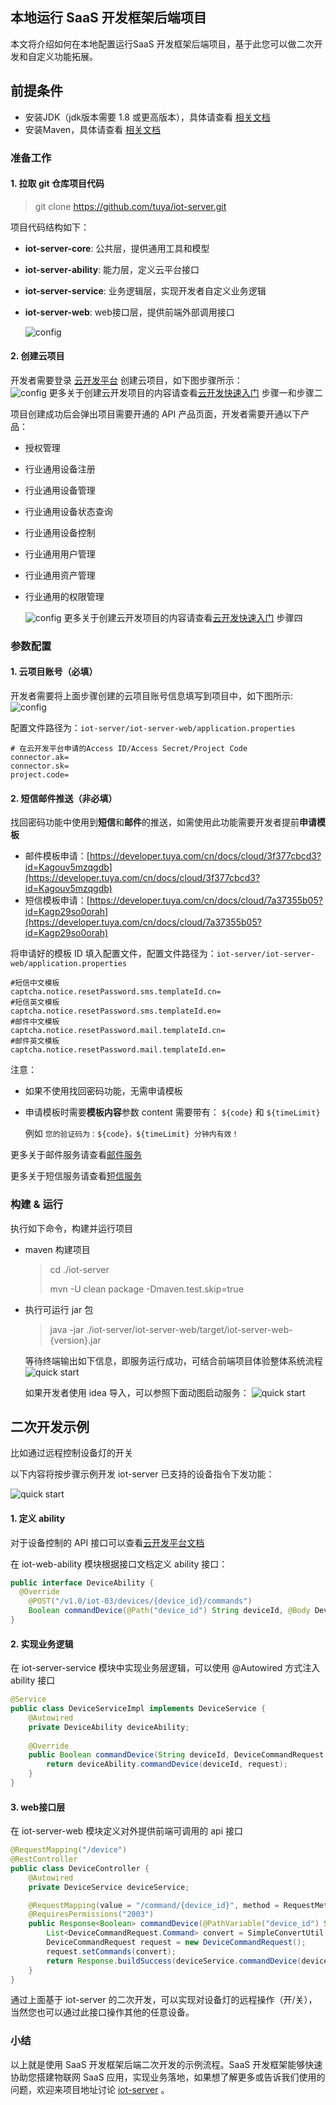 ## 本地运行 SaaS 开发框架后端项目

本文将介绍如何在本地配置运行SaaS 开发框架后端项目，基于此您可以做二次开发和自定义功能拓展。

## 前提条件
 - 安装JDK（jdk版本需要 1.8 或更高版本），具体请查看 [相关文档](https://www.oracle.com/java/technologies/javase-downloads.html)
 - 安装Maven，具体请查看 [相关文档](https://maven.apache.org/)


### 准备工作

#### 1. 拉取 git 仓库项目代码
   > git clone https://github.com/tuya/iot-server.git

   项目代码结构如下：

* **iot-server-core**: 公共层，提供通用工具和模型
* **iot-server-ability**: 能力层，定义云平台接口
* **iot-server-service**: 业务逻辑层，实现开发者自定义业务逻辑
* **iot-server-web**: web接口层，提供前端外部调用接口

   ![config](images/code-structure.png)




#### 2. 创建云项目

   开发者需要登录 [云开发平台](https://iot.tuya.com/cloud/) 创建云项目，如下图步骤所示：   
   ![config](images/project-create.png)
   更多关于创建云开发项目的内容请查看[云开发快速入门](https://developer.tuya.com/cn/docs/iot/quick-start1?id=K95ztz9u9t89n) 步骤一和步骤二

   项目创建成功后会弹出项目需要开通的 API 产品页面，开发者需要开通以下产品：
* 授权管理
* 行业通用设备注册
* 行业通用设备管理
* 行业通用设备状态查询
* 行业通用设备控制
* 行业通用用户管理
* 行业通用资产管理
* 行业通用的权限管理

   ![config](images/services.png)
   更多关于创建云开发项目的内容请查看[云开发快速入门](https://developer.tuya.com/cn/docs/iot/quick-start1?id=K95ztz9u9t89n) 步骤四

### 参数配置
   #### 1. 云项目账号（必填）
   开发者需要将上面步骤创建的云项目账号信息填写到项目中，如下图所示: 
     ![config](images/param-config.png)

   配置文件路径为：`iot-server/iot-server-web/application.properties`

   ```properties
   # 在云开发平台申请的Access ID/Access Secret/Project Code
   connector.ak=
   connector.sk=
   project.code=
   ```

   #### 2. 短信邮件推送（非必填）
   找回密码功能中使用到<b>短信</b>和<b>邮件</b>的推送，如需使用此功能需要开发者提前**申请模板**
   * 邮件模板申请：[https://developer.tuya.com/cn/docs/cloud/3f377cbcd3?id=Kagouv5mzqgdb](https://developer.tuya.com/cn/docs/cloud/3f377cbcd3?id=Kagouv5mzqgdb)
   * 短信模板申请：[https://developer.tuya.com/cn/docs/cloud/7a37355b05?id=Kagp29so0orah](https://developer.tuya.com/cn/docs/cloud/7a37355b05?id=Kagp29so0orah)

   将申请好的模板 ID 填入配置文件，配置文件路径为：`iot-server/iot-server-web/application.properties`

   ```properties
#短信中文模板
captcha.notice.resetPassword.sms.templateId.cn=
#短信英文模板
captcha.notice.resetPassword.sms.templateId.en=
#邮件中文模板
captcha.notice.resetPassword.mail.templateId.cn=
#邮件英文模板
captcha.notice.resetPassword.mail.templateId.en=
   ```
注意：
* 如果不使用找回密码功能，无需申请模板

* 申请模板时需要<b>模板内容</b>参数 content 需要带有： `${code}` 和 `${timeLimit}`
  
  例如 `您的验证码为：${code}，${timeLimit} 分钟内有效！`


更多关于邮件服务请查看[邮件服务](https://developer.tuya.com/cn/docs/cloud/email-service?id=Kaiuyee8icw7y)

更多关于短信服务请查看[短信服务](https://developer.tuya.com/cn/docs/cloud/massage-service?id=Kaiuyejehar00)



### 构建 & 运行
   执行如下命令，构建并运行项目

* maven 构建项目

  > cd ./iot-server
  >
  > mvn -U clean package -Dmaven.test.skip=true

* 执行可运行 jar 包

  > java -jar ./iot-server/iot-server-web/target/iot-server-web-{version}.jar

   等待终端输出如下信息，即服务运行成功，可结合前端项目体验整体系统流程
   ![quick start](images/deploy-result.png)


   如果开发者使用 idea 导入，可以参照下面动图启动服务：
   ![quick start](images/iot-server.gif)


## 二次开发示例

比如通过远程控制设备灯的开关

以下内容将按步骤示例开发 iot-server 已支持的设备指令下发功能：

![quick start](images/case-analysis.png)

#### 1. 定义 ability
对于设备控制的 API 接口可以查看[云开发平台文档](https://developer.tuya.com/cn/docs/cloud/e2512fb901?id=Kag2yag3tiqn5)

在 iot-web-ability 模块根据接口文档定义 ability 接口：

```java
public interface DeviceAbility {
  @Override
	@POST("/v1.0/iot-03/devices/{device_id}/commands")
	Boolean commandDevice(@Path("device_id") String deviceId, @Body DeviceCommandRequest request);
}
```

#### 2. 实现业务逻辑

在 iot-server-service 模块中实现业务层逻辑，可以使用 @Autowired 方式注入 ability 接口

```java
@Service
public class DeviceServiceImpl implements DeviceService { 
    @Autowired 
    private DeviceAbility deviceAbility;
    
    @Override 
    public Boolean commandDevice(String deviceId, DeviceCommandRequest request) {
        return deviceAbility.commandDevice(deviceId, request);
    }
}
```

#### 3. web接口层
在 iot-server-web 模块定义对外提供前端可调用的 api 接口

```java
@RequestMapping("/device")
@RestController
public class DeviceController {
    @Autowired
    private DeviceService deviceService;

    @RequestMapping(value = "/command/{device_id}", method = RequestMethod.POST)
    @RequiresPermissions("2003")
    public Response<Boolean> commandDevice(@PathVariable("device_id") String deviceId, @RequestBody List<DeviceCommandCriteria> criteriaList) {
        List<DeviceCommandRequest.Command> convert = SimpleConvertUtil.convert(criteriaList, DeviceCommandRequest.Command.class);
        DeviceCommandRequest request = new DeviceCommandRequest();
        request.setCommands(convert);
        return Response.buildSuccess(deviceService.commandDevice(deviceId, request));
    }
}
```

通过上面基于 iot-server 的二次开发，可以实现对设备灯的远程操作（开/关），当然您也可以通过此接口操作其他的任意设备。


### 小结
以上就是使用 SaaS 开发框架后端二次开发的示例流程。SaaS 开发框架能够快速协助您搭建物联网 SaaS 应用，实现业务落地，如果想了解更多或告诉我们使用的问题，欢迎来项目地址讨论 [iot-server](https://github.com/tuya/iot-server/issues) 。


